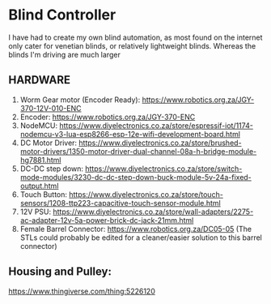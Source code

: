 # Blind Controller
I have had to create my own blind automation, as most found on the internet only cater for venetian blinds, or relatively lightweight blinds. Whereas the blinds I'm driving are much larger

## HARDWARE
1. Worm Gear motor (Encoder Ready): https://www.robotics.org.za/JGY-370-12V-010-ENC
2. Encoder: https://www.robotics.org.za/JGY-370-ENC
3. NodeMCU: https://www.diyelectronics.co.za/store/espressif-iot/1174-nodemcu-v3-lua-esp8266-esp-12e-wifi-development-board.html
4. DC Motor Driver: https://www.diyelectronics.co.za/store/brushed-motor-drivers/1350-motor-driver-dual-channel-08a-h-bridge-module-hg7881.html
5. DC-DC step down: https://www.diyelectronics.co.za/store/switch-mode-modules/3230-dc-dc-step-down-buck-module-5v-24a-fixed-output.html
6. Touch Button: https://www.diyelectronics.co.za/store/touch-sensors/1208-ttp223-capacitive-touch-sensor-module.html
7. 12V PSU: https://www.diyelectronics.co.za/store/wall-adapters/2275-ac-adapter-12v-5a-power-brick-dc-jack-21mm.html
8. Female Barrel Connector: https://www.robotics.org.za/DC05-05
   (The STLs could probably be edited for a cleaner/easier solution to this barrel connector)

## Housing and Pulley:

https://www.thingiverse.com/thing:5226120

